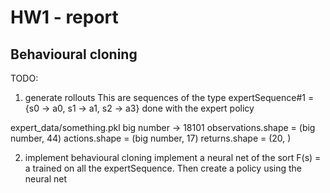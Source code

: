HW1 - report
======

## Behavioural cloning

TODO:
1. generate rollouts
This are sequences of the type expertSequence#1 = {s0 -> a0, s1 -> a1, s2 -> a3} done with the expert policy

expert_data/something.pkl
big number -> 18101
observations.shape = (big number, 44)
actions.shape = (big number, 17)
returns.shape = (20, )

2. implement behavioural cloning
implement a neural net of the sort F(s) = a trained on all the expertSequence. Then create a policy using the neural net


